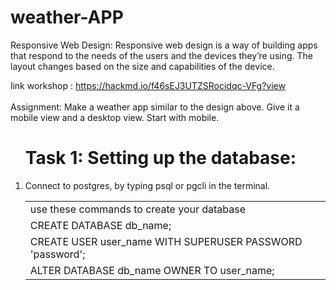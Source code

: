 # weather-APP

Responsive Web Design:
Responsive web design is a way of building apps that respond to the needs of the users and the devices they’re using. The layout changes based on the size and capabilities of the device.

link workshop :
https://hackmd.io/f46sEJ3UTZSRocidqc-VFg?view
</br>
</br>
Assignment:
Make a weather app similar to the design above.
Give it a mobile view and a desktop view.
Start with mobile.


<ol>
<h1>Task 1: Setting up the database:</h2>
 <li>Connect to postgres, by typing psql or pgcli in the terminal.</li>
  <table>
  <tr><td>use these commands to create your database</td></tr>
   <tr><td>CREATE DATABASE db_name;</td></tr>
   <tr><td>CREATE USER user_name WITH SUPERUSER PASSWORD 'password';</td></tr>
   <tr><td>ALTER DATABASE db_name OWNER TO user_name;</td></tr>
</table>
</ol>
